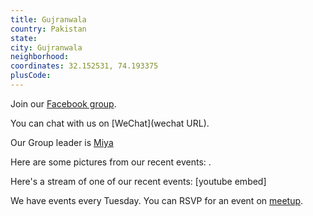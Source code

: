 ```yaml
---
title: Gujranwala
country: Pakistan
state: 
city: Gujranwala
neighborhood: 
coordinates: 32.152531, 74.193375
plusCode:
---
```

Join our [Facebook group](https://www.facebook.com/groups/free.code.camp.grw).

You can chat with us on [WeChat](wechat URL).

Our Group leader is [Miya](freecodecamp.org/miya)

Here are some pictures from our recent events:
![]().

Here's a stream of one of our recent events:
[youtube embed]

We have events every Tuesday. You can RSVP for an event on [meetup](meetupurl).
